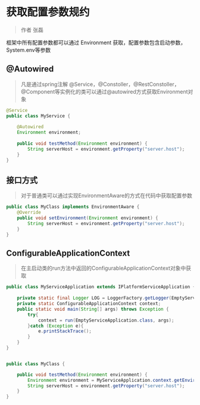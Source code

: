 # 获取配置参数规约

> 作者 张磊

框架中所有配置参数都可以通过 Environment 获取，配置参数包含启动参数，System.env等参数

## @Autowired

> 凡是通过spring注解 @Service，@Constoller，@RestConstoller，@Component等实例化的类可以通过@autowired方式获取Environment对象

```java
@Service
public class MyService {
    
    @Autowired
    Environment environment;
    
    public void testMethod(Environment environment) {
        String serverHost = environment.getProperty("server.host");
    }    
}
```

## 接口方式

> 对于普通类可以通过实现EnvironmentAware的方式在代码中获取配置参数

```java
public class MyClass implements EnvironmentAware {
    @Override
    public void setEnvironment(Environment environment) {
        String serverHost = environment.getProperty("server.host");
    }    
}
```

 ## ConfigurableApplicationContext

> 在主启动类的run方法中返回的ConfigurableApplicationContext对象中获取

```java
public class MyServiceApplication extends IPlatformServiceApplication {
    
    private static final Logger LOG = LoggerFactory.getLogger(EmptyServiceApplication.class);
    private static ConfigurableApplicationContext context;
    public static void main(String[] args) throws Exception {
        try{
            context = run(EmptyServiceApplication.class, args);
        }catch (Exception e){
            e.printStackTrace();
        }
    }
}


public class MyClass {

    public void testMethod(Environment environment) {
        Environment environment = MyServiceApplication.context.getEnvironment();
        String serverHost = environment.getProperty("server.host");
    }    
}
```



 